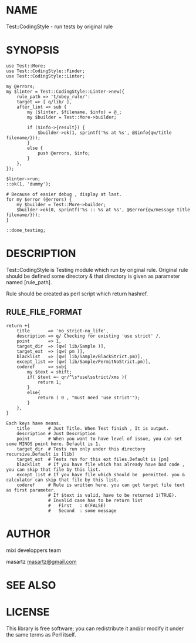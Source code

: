 # NAME

Test::CodingStyle - run tests by original rule

# SYNOPSIS

    use Test::More;
    use Test::CodingStyle::Finder;
    use Test::CodingStyle::Linter;
    
    my @errors;
    my $linter = Test::CodingStyle::Linter->new({
        rule_path => 't/obey_rule/':
        target => [ q/lib/ ],
        after_lint => sub {
            my ($linter, $filename, $info) = @_;
            my $builder = Test::More->builder;
    
            if ($info->{result}) {
                $builder->ok(1, sprintf('%s at %s', @$info{qw/title filename/}));
            }
            else {
                push @errors, $info;
            }
        },
    });
    
    $linter->run;
    ::ok(1, 'dummy');
    
    # Because of easier debug , display at last.
    for my $error (@errors) {
        my $builder = Test::More->builder;
        $builder->ok(0, sprintf('%s :: %s at %s', @$error{qw/message title filename/}));
    }
    
    ::done_testing;

# DESCRIPTION

Test::CodingStyle is Testing module which run by original rule.
Original rule should be defined some directory & that directory is given as parameter named [rule_path].

Rule should be created as perl script which return hashref.

## RULE_FILE_FORMAT

    return +{
        title       => 'no_strict-no_life',
        description => q/ Checking for existing 'use strict' /,
        point       => 1,
        target_dir  => [qw( lib/Sample )],
        target_ext  => [qw( pm )],
        blacklist   => [qw( lib/Sample/BlackStrict.pm)],
        except_list => [qw( lib/Sample/PermitNoStrict.pm)],
        coderef     => sub{
            my $text = shift;
            if( $text =~ qr/^\s*use\sstrict/xms ){
                return 1;
            }
            else{
                return ( 0 , "must need 'use strict'");
            }
        },
    }
    
    Each keys have means.
        title       # Just Title. When Test finish , It is output.
        description # Just Description
        point       # When you want to have level of issue, you can set some MINOS point here. Default is 1.
        target_dir  # Tests run only under this directory recursive.Default is [lib]
        target_ext  # Tests run for this ext files.Default is [pm]
        blacklist   # If you have file which has already have bad code , you can skip that file by this list.
        except_list # If you have file which should be  permitted. you & calculator can skip that file by this list.
        coderef     # Rule is written here. you can get target file text as first parameter.
                    # If $text is valid, have to be returned 1(TRUE).
                    # Invalid case has to be return list
                    #   First   : 0(FALSE)
                    #   Second  : some message

# AUTHOR

mixi developpers team

masartz <masartz@gmail.com>

# SEE ALSO

# LICENSE

This library is free software; you can redistribute it and/or modify
it under the same terms as Perl itself.
